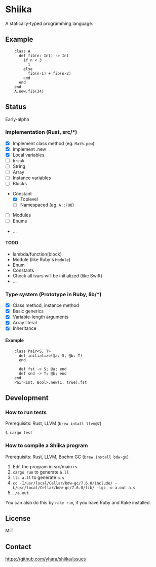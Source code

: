 # Shiika

A statically-typed programming language.

## Example

        class A
          def fib(n: Int) -> Int
            if n < 3
              1
            else
              fib(n-1) + fib(n-2)
            end
          end
        end
        A.new.fib(34)

## Status

Early-alpha

### Implementation (Rust, src/*)

- [x] Implement class method (eg. `Math.pow`)
- [x] Implement .new
- [x] Local variables
- [ ] `break`
- [ ] String
- [ ] Array
- [ ] Instance variables
- [ ] Blocks
- Constant
  - [x] Toplevel
  - [ ] Namespaced (eg. `A::FOO`)
- [ ] Modules
- [ ] Enums
- ...

#### TODO

- lambda/function(block)
- Module (like Ruby's `Module`)
- Enum
- Constants
- Check all ivars will be initialized (like Swift)
- ...

### Type system (Prototype in Ruby, lib/*)

- [x] Class method, instance method
- [x] Basic generics
- [x] Variable-length arguments
- [x] Array literal
- [x] Inheritance

#### Example

        class Pair<S, T>
          def initialize(@a: S, @b: T)
          end

          def fst -> S; @a; end
          def snd -> T; @b; end
        end
        Pair<Int, Bool>.new(1, true).fst

## Development

### How to run tests

Prerequisits: Rust, LLVM (`brew intall llvm@7`)

```
$ cargo test
```

### How to compile a Shiika program

Prerequisits: Rust, LLVM, Boehm GC (`brew install bdw-gc`)

1. Edit the program in src/main.rs
2. `cargo run` to generate `a.ll`
3. `llc a.ll` to generate `a.s`
4. `cc -I/usr/local/Cellar/bdw-gc/7.6.0/include/ -L/usr/local/Cellar/bdw-gc/7.6.0/lib/ -lgc -o a.out a.s`
5. `./a.out`

You can also do this by `rake run`, if you have Ruby and Rake installed.

## License

MIT

## Contact

https://github.com/yhara/shiika/issues
